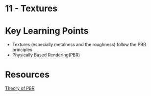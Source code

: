 # 11 - Textures

# Key Learning Points 
- Textures (especially metalness and the roughness) follow the PBR principles
- Physically Based Rendering(PBR)

# Resources 
[Theory of PBR](https://marmoset.co/posts/basic-theory-of-physically-based-rendering/)
